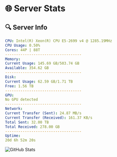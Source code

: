 # 🌐 Server Stats
## 🔍 Server Info
```yaml
CPU: Intel(R) Xeon(R) CPU E5-2699 v4 @ 1285.19MHz
CPU Usage: 0.50%
Cores: 44P | 88T
-----------------------------------
Memory:
Current Usage: 145.69 GB/503.74 GB
Available: 354.62 GB
-----------------------------------
Disk:
Current Usage: 62.59 GB/1.71 TB
Free: 1.56 TB
-----------------------------------
GPU:
No GPU detected
-----------------------------------
Network:
Current Transfer (Sent): 24.87 MB/s
Current Transfer (Received): 161.37 KB/s
Total Sent: 32.00 TB
Total Received: 278.00 GB
-----------------------------------
Uptime:
20d 6h 52m 20s
```
![GitHub Stats](https://img.shields.io/badge/Updated-2025-03-28_04:15:09-blue)